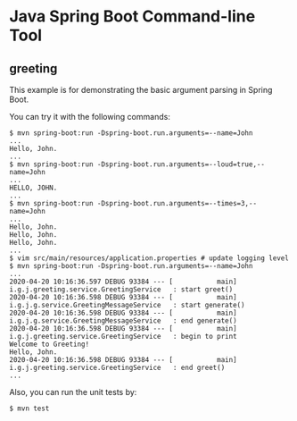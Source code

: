 # Java Spring Boot Command-line Tool


## greeting

This example is for demonstrating the basic argument parsing in Spring Boot.

You can try it with the following commands:

```
$ mvn spring-boot:run -Dspring-boot.run.arguments=--name=John
...
Hello, John.
...
$ mvn spring-boot:run -Dspring-boot.run.arguments=--loud=true,--name=John
...
HELLO, JOHN.
...
$ mvn spring-boot:run -Dspring-boot.run.arguments=--times=3,--name=John
...
Hello, John.
Hello, John.
Hello, John.
...
$ vim src/main/resources/application.properties # update logging level
$ mvn spring-boot:run -Dspring-boot.run.arguments=--name=John
...
2020-04-20 10:16:36.597 DEBUG 93384 --- [           main] i.g.j.greeting.service.GreetingService   : start greet()
2020-04-20 10:16:36.598 DEBUG 93384 --- [           main] i.g.j.g.service.GreetingMessageService   : start generate()
2020-04-20 10:16:36.598 DEBUG 93384 --- [           main] i.g.j.g.service.GreetingMessageService   : end generate()
2020-04-20 10:16:36.598 DEBUG 93384 --- [           main] i.g.j.greeting.service.GreetingService   : begin to print
Welcome to Greeting!
Hello, John.
2020-04-20 10:16:36.598 DEBUG 93384 --- [           main] i.g.j.greeting.service.GreetingService   : end greet()
...
```

Also, you can run the unit tests by:

```
$ mvn test
```
